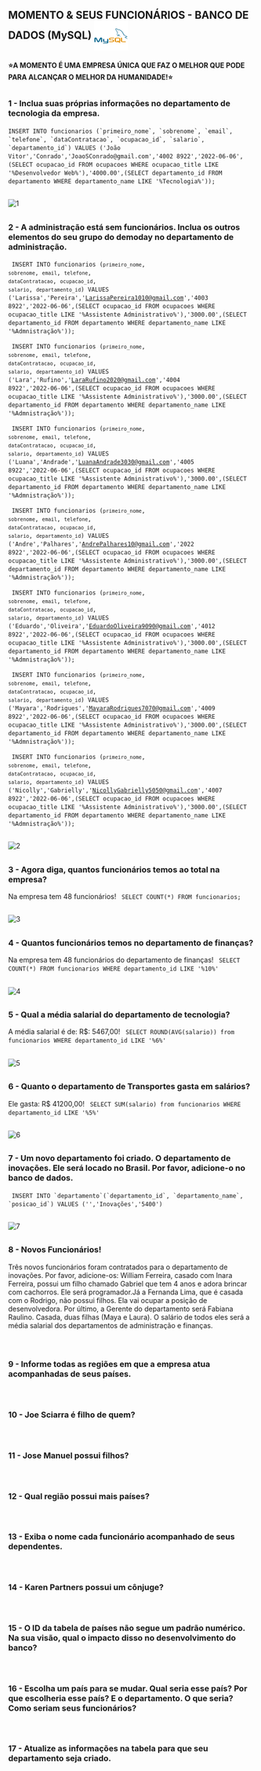 ## MOMENTO & SEUS FUNCIONÁRIOS - BANCO DE DADOS (MySQL)  <img align="center" height="60" width="70" src="https://raw.githubusercontent.com/devicons/devicon/master/icons/mysql/mysql-original-wordmark.svg">

<h4> ⭐A MOMENTO É UMA EMPRESA ÚNICA QUE FAZ O MELHOR QUE PODE PARA ALCANÇAR O MELHOR DA HUMANIDADE!⭐</h4>

##

<h3> 1 - Inclua suas próprias informações no departamento de tecnologia da empresa. </h3>
<code>INSERT INTO funcionarios (`primeiro_nome`, `sobrenome`, `email`, `telefone`, `dataContratacao`, `ocupacao_id`, `salario`, `departamento_id`) VALUES ('João Vitor','Conrado','JoaoSConrado@gmail.com','4002 8922','2022-06-06',(SELECT ocupacao_id FROM ocupacoes WHERE ocupacao_title LIKE '%Desenvolvedor Web%'),'4000.00',(SELECT departamento_id FROM departamento WHERE departamento_name LIKE '%Tecnologia%')); </code>

##
![1](https://user-images.githubusercontent.com/99970376/172224607-0945e709-9104-45bd-bf7d-0f4b4f4b3a30.PNG)
##

<h3> 2 -  A administração está sem funcionários. Inclua os outros elementos do seu grupo do demoday no departamento de administração. </h3>

<code> INSERT INTO funcionarios (`primeiro_nome`, `sobrenome`, `email`, `telefone`, `dataContratacao`, `ocupacao_id`, `salario`, `departamento_id`) VALUES ('Larissa','Pereira','LarissaPereira1010@gmail.com','4003 8922','2022-06-06',(SELECT ocupacao_id FROM ocupacoes WHERE ocupacao_title LIKE '%Assistente Administrativo%'),'3000.00',(SELECT departamento_id FROM departamento WHERE departamento_name LIKE '%Admnistração%')); </code>

<code> INSERT INTO funcionarios (`primeiro_nome`, `sobrenome`, `email`, `telefone`, `dataContratacao`, `ocupacao_id`, `salario`, `departamento_id`) VALUES ('Lara','Rufino','LaraRufino2020@gmail.com','4004 8922','2022-06-06',(SELECT ocupacao_id FROM ocupacoes WHERE ocupacao_title LIKE '%Assistente Administrativo%'),'3000.00',(SELECT departamento_id FROM departamento WHERE departamento_name LIKE '%Admnistração%')); </code>

<code> INSERT INTO funcionarios (`primeiro_nome`, `sobrenome`, `email`, `telefone`, `dataContratacao`, `ocupacao_id`, `salario`, `departamento_id`) VALUES ('Luana','Andrade','LuanaAndrade3030@gmail.com','4005 8922','2022-06-06',(SELECT ocupacao_id FROM ocupacoes WHERE ocupacao_title LIKE '%Assistente Administrativo%'),'3000.00',(SELECT departamento_id FROM departamento WHERE departamento_name LIKE '%Admnistração%')); </code>

<code> INSERT INTO funcionarios (`primeiro_nome`, `sobrenome`, `email`, `telefone`, `dataContratacao`, `ocupacao_id`, `salario`, `departamento_id`) VALUES ('Andre','Palhares','AndrePalhares10@gmail.com','2022 8922','2022-06-06',(SELECT ocupacao_id FROM ocupacoes WHERE ocupacao_title LIKE '%Assistente Administrativo%'),'3000.00',(SELECT departamento_id FROM departamento WHERE departamento_name LIKE '%Admnistração%')); </code>

<code> INSERT INTO funcionarios (`primeiro_nome`, `sobrenome`, `email`, `telefone`, `dataContratacao`, `ocupacao_id`, `salario`, `departamento_id`) VALUES ('Eduardo','Oliveira','EduardoOliveira9090@gmail.com','4012 8922','2022-06-06',(SELECT ocupacao_id FROM ocupacoes WHERE ocupacao_title LIKE '%Assistente Administrativo%'),'3000.00',(SELECT departamento_id FROM departamento WHERE departamento_name LIKE '%Admnistração%')); </code>

<code> INSERT INTO funcionarios (`primeiro_nome`, `sobrenome`, `email`, `telefone`, `dataContratacao`, `ocupacao_id`, `salario`, `departamento_id`) VALUES ('Mayara','Rodrigues','MayaraRodrigues7070@gmail.com','4009 8922','2022-06-06',(SELECT ocupacao_id FROM ocupacoes WHERE ocupacao_title LIKE '%Assistente Administrativo%'),'3000.00',(SELECT departamento_id FROM departamento WHERE departamento_name LIKE '%Admnistração%')); </code>

<code> INSERT INTO funcionarios (`primeiro_nome`, `sobrenome`, `email`, `telefone`, `dataContratacao`, `ocupacao_id`, `salario`, `departamento_id`) VALUES ('Nicolly','Gabrielly','NicollyGabrielly5050@gmail.com','4007 8922','2022-06-06',(SELECT ocupacao_id FROM ocupacoes WHERE ocupacao_title LIKE '%Assistente Administrativo%'),'3000.00',(SELECT departamento_id FROM departamento WHERE departamento_name LIKE '%Admnistração%')); </code>

##
![2](https://user-images.githubusercontent.com/99970376/172229630-6d762fa5-a263-4175-8d60-9283b8a87daf.PNG)
##

<h3> 3 -  Agora diga, quantos funcionários temos ao total na empresa? </h3>
Na empresa tem 48 funcionários! <code> SELECT COUNT(*) FROM funcionarios; </code>

##
![3](https://user-images.githubusercontent.com/99970376/172230091-6e99acdd-8bfa-48f6-85d5-0f339a62fc23.PNG)
##

<h3> 4 -  Quantos funcionários temos no departamento de finanças? </h3>
Na empresa tem 48 funcionários do departamento de finanças! <code> SELECT COUNT(*) FROM funcionarios WHERE departamento_id LIKE '%10%' </code>

##
![4](https://user-images.githubusercontent.com/99970376/172230938-c2cded06-e720-4dcb-8caf-4719bab50158.PNG)
##

<h3> 5 -  Qual a média salarial do departamento de tecnologia? </h3>
A média salarial é de: R$: 5467,00! <code> SELECT ROUND(AVG(salario)) from funcionarios WHERE departamento_id LIKE '%6%' </code>

##
![5](https://user-images.githubusercontent.com/99970376/172232457-e7d0df05-c0d6-40a8-aa12-edc9fed8b810.PNG)
##

<h3> 6 - Quanto o departamento de Transportes gasta em salários? </h3>
Ele gasta: R$ 41200,00! <code> SELECT SUM(salario) from funcionarios WHERE departamento_id LIKE '%5%' </code>

##
![6](https://user-images.githubusercontent.com/99970376/172233229-d947419a-088a-4872-ba77-60918e056f63.PNG)
##

<h3> 7 -   Um novo departamento foi criado. O departamento de inovações. Ele será locado no Brasil. Por favor, adicione-o no banco de dados. </h3>
<code> INSERT INTO `departamento`(`departamento_id`, `departamento_name`, `posicao_id`) VALUES ('','Inovações','5400') </code>

##
![7](https://user-images.githubusercontent.com/99970376/172234139-b354e37c-e90d-48b3-8355-831d8eb8f912.PNG)
##

<h3> 8 -  Novos Funcionários! </h3>
Três novos funcionários foram contratados para o departamento de inovações. Por favor, adicione-os: William Ferreira, casado com Inara Ferreira, possui um filho chamado Gabriel que tem 4 anos e adora brincar com cachorros. Ele será programador.Já a Fernanda Lima, que é casada com o Rodrigo, não possui filhos. Ela vai ocupar a posição de desenvolvedora.  Por último, a Gerente do departamento será Fabiana Raulino. Casada, duas filhas (Maya e Laura). 
O salário de todos eles será a média salarial dos departamentos de administração e finanças. 

<code> </code>

##

##

<h3> 9 -  Informe todas as regiões em que a empresa atua acompanhadas de seus países. </h3>
<code> </code>

##

##

<h3> 10 -  Joe Sciarra é filho de quem? </h3>
<code> </code>

##

##

<h3> 11 -  Jose Manuel possui filhos? </h3>
<code> </code>

##

##

<h3> 12 -  Qual região possui mais países? </h3>
<code> </code>

##

##

<h3> 13 - Exiba o nome cada funcionário acompanhado de seus dependentes. </h3>
<code> </code>

##

##

<h3> 14 -  Karen Partners possui um cônjuge? </h3>
<code> </code>

##

##

<h3> 15 -  O ID da tabela de países não segue um padrão numérico. Na sua visão, qual o impacto disso no desenvolvimento do banco? </h3>
<code> </code>

##

##

<h3> 16 -  Escolha um país para se mudar. Qual seria esse país? Por que escolheria esse país? E o departamento. O que seria? Como seriam seus funcionários? </h3>
<code> </code>

##

##

<h3> 17 -  Atualize as informações na tabela para que seu departamento seja criado. </h3>
<code> </code>

##

##

